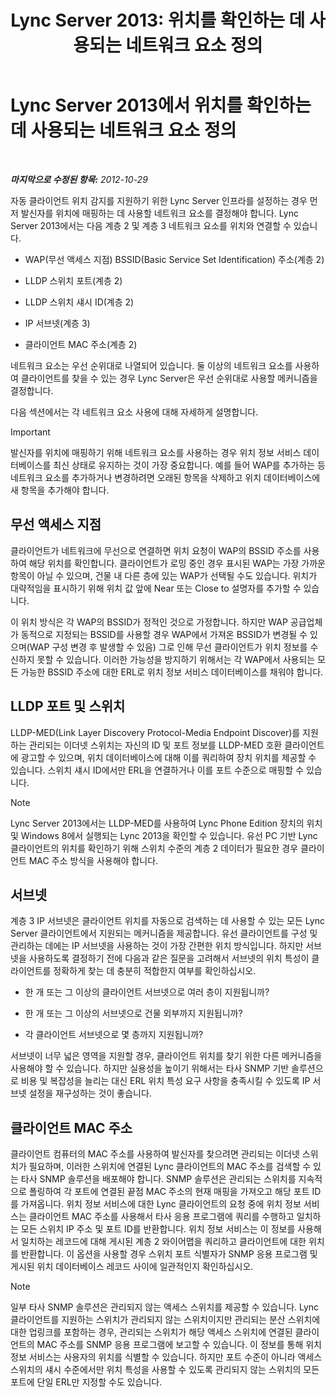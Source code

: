 ﻿---
title: 'Lync Server 2013: 위치를 확인하는 데 사용되는 네트워크 요소 정의'
TOCTitle: 위치를 확인하는 데 사용되는 네트워크 요소 정의
ms:assetid: 7538779d-055d-44ed-8dd7-11c45fc1b9f5
ms:mtpsurl: https://technet.microsoft.com/ko-kr/library/Gg398567(v=OCS.15)
ms:contentKeyID: 49304050
ms.date: 08/24/2015
mtps_version: v=OCS.15
ms.translationtype: HT
---

# Lync Server 2013에서 위치를 확인하는 데 사용되는 네트워크 요소 정의

 

_**마지막으로 수정된 항목:** 2012-10-29_

자동 클라이언트 위치 감지를 지원하기 위한 Lync Server 인프라를 설정하는 경우 먼저 발신자를 위치에 매핑하는 데 사용할 네트워크 요소를 결정해야 합니다. Lync Server 2013에서는 다음 계층 2 및 계층 3 네트워크 요소를 위치와 연결할 수 있습니다.

  - WAP(무선 액세스 지점) BSSID(Basic Service Set Identification) 주소(계층 2)

  - LLDP 스위치 포트(계층 2)

  - LLDP 스위치 섀시 ID(계층 2)

  - IP 서브넷(계층 3)

  - 클라이언트 MAC 주소(계층 2)

네트워크 요소는 우선 순위대로 나열되어 있습니다. 둘 이상의 네트워크 요소를 사용하여 클라이언트를 찾을 수 있는 경우 Lync Server은 우선 순위대로 사용할 메커니즘을 결정합니다.

다음 섹션에서는 각 네트워크 요소 사용에 대해 자세하게 설명합니다.


> [!IMPORTANT]
> 발신자를 위치에 매핑하기 위해 네트워크 요소를 사용하는 경우 위치 정보 서비스 데이터베이스를 최신 상태로 유지하는 것이 가장 중요합니다. 예를 들어 WAP를 추가하는 등 네트워크 요소를 추가하거나 변경하려면 오래된 항목을 삭제하고 위치 데이터베이스에 새 항목을 추가해야 합니다.



## 무선 액세스 지점

클라이언트가 네트워크에 무선으로 연결하면 위치 요청이 WAP의 BSSID 주소를 사용하여 해당 위치를 확인합니다. 클라이언트가 로밍 중인 경우 표시된 WAP는 가장 가까운 항목이 아닐 수 있으며, 건물 내 다른 층에 있는 WAP가 선택될 수도 있습니다. 위치가 대략적임을 표시하기 위해 위치 값 앞에 Near 또는 Close to 설명자를 추가할 수 있습니다.

이 위치 방식은 각 WAP의 BSSID가 정적인 것으로 가정합니다. 하지만 WAP 공급업체가 동적으로 지정되는 BSSID를 사용할 경우 WAP에서 가져온 BSSID가 변경될 수 있으며(WAP 구성 변경 후 발생할 수 있음) 그로 인해 무선 클라이언트가 위치 정보를 수신하지 못할 수 있습니다. 이러한 가능성을 방지하기 위해서는 각 WAP에서 사용되는 모든 가능한 BSSID 주소에 대한 ERL로 위치 정보 서비스 데이터베이스를 채워야 합니다.

## LLDP 포트 및 스위치

LLDP-MED(Link Layer Discovery Protocol-Media Endpoint Discover)를 지원하는 관리되는 이더넷 스위치는 자신의 ID 및 포트 정보를 LLDP-MED 호환 클라이언트에 광고할 수 있으며, 위치 데이터베이스에 대해 이를 쿼리하여 장치 위치를 제공할 수 있습니다. 스위치 섀시 ID에서만 ERL을 연결하거나 이를 포트 수준으로 매핑할 수 있습니다.


> [!NOTE]
> Lync Server 2013에서는 LLDP-MED를 사용하여 Lync Phone Edition 장치의 위치 및 Windows 8에서 실행되는 Lync 2013을 확인할 수 있습니다. 유선 PC 기반 Lync 클라이언트의 위치를 확인하기 위해 스위치 수준의 계층 2 데이터가 필요한 경우 클라이언트 MAC 주소 방식을 사용해야 합니다.



## 서브넷

계층 3 IP 서브넷은 클라이언트 위치를 자동으로 검색하는 데 사용할 수 있는 모든 Lync Server 클라이언트에서 지원되는 메커니즘을 제공합니다. 유선 클라이언트를 구성 및 관리하는 데에는 IP 서브넷을 사용하는 것이 가장 간편한 위치 방식입니다. 하지만 서브넷을 사용하도록 결정하기 전에 다음과 같은 질문을 고려해서 서브넷의 위치 특성이 클라이언트를 정확하게 찾는 데 충분히 적합한지 여부를 확인하십시오.

  - 한 개 또는 그 이상의 클라이언트 서브넷으로 여러 층이 지원됩니까?

  - 한 개 또는 그 이상의 서브넷으로 건물 외부까지 지원됩니까?

  - 각 클라이언트 서브넷으로 몇 층까지 지원됩니까?

서브넷이 너무 넓은 영역을 지원할 경우, 클라이언트 위치를 찾기 위한 다른 메커니즘을 사용해야 할 수 있습니다. 하지만 실용성을 높이기 위해서는 타사 SNMP 기반 솔루션으로 비용 및 복잡성을 늘리는 대신 ERL 위치 특성 요구 사항을 충족시킬 수 있도록 IP 서브넷 설정을 재구성하는 것이 좋습니다.

## 클라이언트 MAC 주소

클라이언트 컴퓨터의 MAC 주소를 사용하여 발신자를 찾으려면 관리되는 이더넷 스위치가 필요하며, 이러한 스위치에 연결된 Lync 클라이언트의 MAC 주소를 검색할 수 있는 타사 SNMP 솔루션을 배포해야 합니다. SNMP 솔루션은 관리되는 스위치를 지속적으로 폴링하여 각 포트에 연결된 끝점 MAC 주소의 현재 매핑을 가져오고 해당 포트 ID를 가져옵니다. 위치 정보 서비스에 대한 Lync 클라이언트의 요청 중에 위치 정보 서비스는 클라이언트 MAC 주소를 사용해서 타사 응용 프로그램에 쿼리를 수행하고 일치하는 모든 스위치 IP 주소 및 포트 ID를 반환합니다. 위치 정보 서비스는 이 정보를 사용해서 일치하는 레코드에 대해 게시된 계층 2 와이어맵을 쿼리하고 클라이언트에 대한 위치를 반환합니다. 이 옵션을 사용할 경우 스위치 포트 식별자가 SNMP 응용 프로그램 및 게시된 위치 데이터베이스 레코드 사이에 일관적인지 확인하십시오.


> [!NOTE]
> 일부 타사 SNMP 솔루션은 관리되지 않는 액세스 스위치를 제공할 수 있습니다. Lync 클라이언트를 지원하는 스위치가 관리되지 않는 스위치이지만 관리되는 분산 스위치에 대한 업링크를 포함하는 경우, 관리되는 스위치가 해당 액세스 스위치에 연결된 클라이언트의 MAC 주소를 SNMP 응용 프로그램에 보고할 수 있습니다. 이 정보를 통해 위치 정보 서비스는 사용자의 위치를 식별할 수 있습니다. 하지만 포트 수준이 아니라 액세스 스위치의 섀시 수준에서만 위치 특성을 사용할 수 있도록 관리되지 않는 스위치의 모든 포트에 단일 ERL만 지정할 수도 있습니다.


